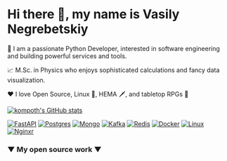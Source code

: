 # Hi there 👋, my name is Vasily Negrebetskiy

👷 I am a passionate Python Developer, interested in software engineering and building powerful services and tools.

📈 M.Sc. in Physics who enjoys sophisticated calculations and fancy data visualization.

❤️ I love Open Source, Linux 🐧, HEMA 🗡️, and tabletop RPGs 🎲

[![kompoth's GitHub stats](https://github-readme-stats.vercel.app/api?username=kompoth&show_icons=true&hide_rank=true&theme=gruvbox)](https://github.com/anuraghazra/github-readme-stats)

[![FastAPI](https://skillicons.dev/icons?i=fastapi)](https://fastapi.tiangolo.com/)
[![Postgres](https://skillicons.dev/icons?i=postgres)](https://www.postgresql.org/)
[![Mongo](https://skillicons.dev/icons?i=mongo)](https://www.mongodb.com/)
[![Kafka](https://skillicons.dev/icons?i=kafka)](https://kafka.apache.org/)
[![Redis](https://skillicons.dev/icons?i=redis)](https://redis.io/)
[![Docker](https://skillicons.dev/icons?i=docker)](https://www.docker.com/)
[![Linux](https://skillicons.dev/icons?i=linux)](https://www.linux.org/)
[![Nginxr](https://skillicons.dev/icons?i=nginx)](https://nginx.org/)

### ▼ My open source work ▼
